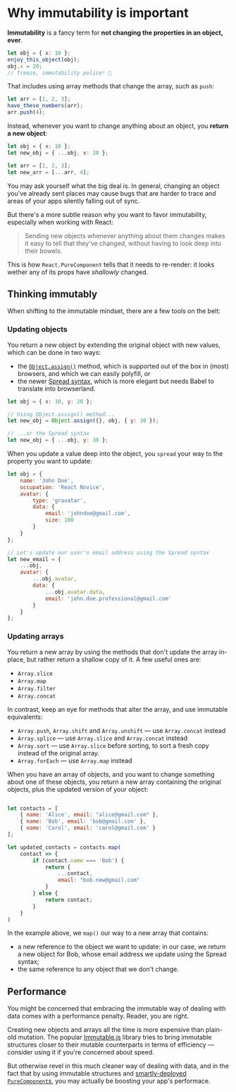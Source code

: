 # Why immutability is important

__Immutability__ is a fancy term for __not changing the properties in an object, ever__.

```js
let obj = { x: 10 };
enjoy_this_object(obj);
obj.x = 20; 
// freeze, immutability police! 🚨
```

That includes using array methods that change the array, such as `push`:

```js
let arr = [1, 2, 3];
have_these_numbers(arr);
arr.push(4);
```

Instead, whenever you want to change anything about an object, you __return a new object__:

```js
let obj = { x: 10 };
let new_obj = { ...obj, x: 20 };

let arr = [1, 2, 3];
let new_arr = [...arr, 4];
```

You may ask yourself what the big deal is. In general, changing an object you've already sent places may cause bugs that are harder to trace and areas of your apps silently falling out of sync.

But there's a more subtle reason why you want to favor immutability, especially when working with React: 

> Sending new objects whenever anything about them changes makes it easy to tell that they've changed, without having to look deep into their bowels.

This is how `React.PureComponent` tells that it needs to re-render: it looks wether any of its props have _shallowly_ changed.

## Thinking immutably

When shifting to the immutable mindset, there are a few tools on the belt:

### Updating objects 

You return a new object by extending the original object with new values, which can be done in two ways:

* the [`Object.assign()`](https://developer.mozilla.org/en-US/docs/Web/JavaScript/Reference/Global_Objects/Object/assign) method, which is supported out of the box in (most) browsers, and which we can easily polyfill, or
* the newer [Spread syntax](https://developer.mozilla.org/en-US/docs/Web/JavaScript/Reference/Operators/Spread_syntax), which is more elegant but needs Babel to translate into browserland.

```js
let obj = { x: 10, y: 20 };

// Using Object.assign() method...
let new_obj = Object.assign({}, obj, { y: 30 }); 

// ...or the Spread syntax
let new_obj = { ...obj, y: 30 }; 
```

When you update a value deep into the object, you `spread` your way to the property you want to update:

```js
let obj = {
	name: 'John Doe',
	occupation: 'React Novice',
	avatar: {
		type: 'gravatar',
		data: {
			email: 'johndoe@gmail.com',
			size: 100
		}
	}
};

// Let's update our user's email address using the Spread syntax
let new_email = {
	...obj,
	avatar: {
		...obj.avatar,
		data: {
			...obj.avatar.data,
			email: 'john.doe.professional@gmail.com'
		}
	}
};
```

### Updating arrays

You return a new array by using the methods that don't update the array in-place, but rather return a shallow copy of it. A few useful ones are:

* `Array.slice`
* `Array.map`
* `Array.filter`
* `Array.concat`

In contrast, keep an eye for methods that alter the array, and use immutable equivalents:

* `Array.push`, `Array.shift` and `Array.unshift` — use `Array.concat` instead
* `Array.splice` — use `Array.slice` and `Array.concat` instead
* `Array.sort` — use `Array.slice` before sorting, to sort a fresh copy instead of the original array.
* `Array.forEach` — use `Array.map` instead

When you have an array of objects, and you want to change something about one of these objects, you return a new array containing the original objects, plus the updated version of your object:

```js

let contacts = [
	{ name: 'Alice', email: "alice@gmail.com" },
	{ name: 'Bob', email: 'bob@gmail.com' },
	{ name: 'Carol', email: 'carol@gmail.com' }
];

let updated_contacts = contacts.map(
	contact => {
		if (contact.name === 'Bob') {
			return {
				...contact,
				email: "bob.new@gmail.com"
			}
		} else {
			return contact;
		}
	}
)

```

In the example above, we `map()` our way to a new array that contains:

* a new reference to the object we want to update: in our case, we return a new object for Bob, whose email address we update using the Spread syntax;
* the same reference to any object that we don't change.

## Performance

You might be concerned that embracing the immutable way of dealing with data comes with a performance penalty. Reader, you are right. 

Creating new objects and arrays all the time is more expensive than plain-old mutation. The popular [Immutable.js](https://facebook.github.io/immutable-js/) library tries to bring immutable structures closer to their mutable counterparts in terms of efficiency — consider using it if you're concerned about speed. 

But otherwise revel in this much cleaner way of dealing with data, and in the fact that by using immutable structures and [smartly-deployed `PureComponent`s](./components.md), you may actually be boosting your app's performace. 
